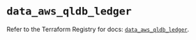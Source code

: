 # `data_aws_qldb_ledger`

Refer to the Terraform Registry for docs: [`data_aws_qldb_ledger`](https://registry.terraform.io/providers/hashicorp/aws/6.8.0/docs/data-sources/qldb_ledger).
